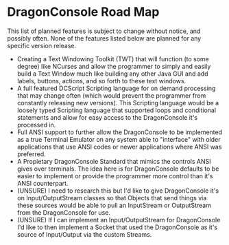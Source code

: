 # DragonConsole Road Map #

This list of planned features is subject to change without notice, and possibly often. None of the features listed below are planned for any specific version release.

  * Creating a Text Windowing Toolkit (TWT) that will function (to some degree) like NCurses and allow the programmer to simply and easily build a Text Window much like building any other Java GUI and add labels, buttons, actions, and so forth to these text windows.
  * A full featured DCScript Scripting language for on demand processing that may change often (which would prevent the programmer from constantly releasing new versions). This Scripting language would be a loosely typed Scripting language that supported loops and conditional statements and allow for easy access to the DragonConsole it's processed in.
  * Full ANSI support to further allow the DragonConsole to be implemented as a true Terminal Emulator on any system able to "interface" with older applications that use ANSI codes or newer applications where ANSI was preferred.
  * A Propietary DragonConsole Standard that mimics the controls ANSI gives over terminals. The idea here is for DragonConsole defaults to be easier to implement or provide the programmer more control than it's ANSI counterpart.
  * (UNSURE) I need to research this but I'd like to give DragonConsole it's on Input/OutputStream classes so that Objects that send things via these sources would be able to pull an InputStream or OutputStream from the DragonConsole for use.
  * (UNSURE) If I can implement an Input/OutputStream for DragonConsole I'd like to then implement a Socket that used the DragonConsole as it's source of Input/Output via the custom Streams.